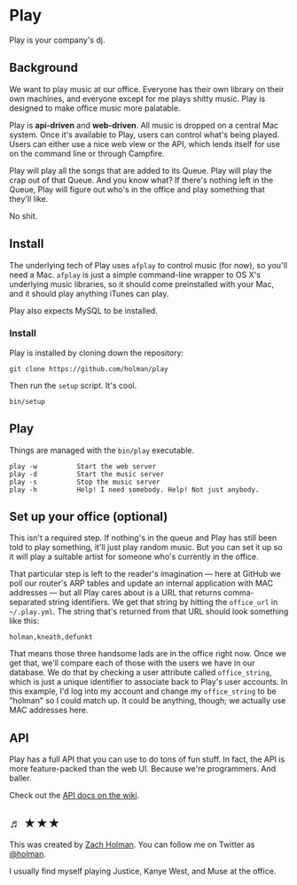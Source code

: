 # Play
Play is your company's dj.

## Background

We want to play music at our office. Everyone has their own library on their
own machines, and everyone except for me plays shitty music. Play is designed
to make office music more palatable.

Play is **api-driven** and **web-driven**. All music is dropped on a central
Mac system. Once it's available to Play, users can control what's being played.
Users can either use a nice web view or the API, which lends itself for use on
the command line or through Campfire.

Play will play all the songs that are added to its Queue. Play will play the
crap out of that Queue. And you know what?  If there's nothing left in the
Queue, Play will figure out who's in the office and play something that they'll
like.

No shit.

## Install

The underlying tech of Play uses `afplay` to control music (for now), so you'll
need a Mac. `afplay` is just a simple command-line wrapper to OS X's underlying
music libraries, so it should come preinstalled with your Mac, and it should
play anything iTunes can play.

Play also expects MySQL to be installed.

### Install

Play is installed by cloning down the repository:

    git clone https://github.com/holman/play

Then run the `setup` script. It's cool.

    bin/setup

## Play

Things are managed with the `bin/play` executable.

    play -w          Start the web server
    play -d          Start the music server
    play -s          Stop the music server
    play -h          Help! I need somebody. Help! Not just anybody.

## Set up your office (optional)

This isn't a required step. If nothing's in the queue and Play has still been
told to play something, it'll just play random music. But you can set it up so
it will play a suitable artist for someone who's currently in the office.

That particular step is left to the reader's imagination — here at GitHub we
poll our router's ARP tables and update an internal application with MAC
addresses — but all Play cares about is a URL that returns comma-separated
string identifiers. We get that string by hitting the `office_url` in
`~/.play.yml`. The string that's returned from that URL should look
something like this:

    holman,kneath,defunkt

That means those three handsome lads are in the office right now. Once we get
that, we'll compare each of those with the users we have in our database. We do
that by checking a user attribute called `office_string`, which is just a
unique identifier to associate back to Play's user accounts. In this example,
I'd log into my account and change my `office_string` to be "holman" so I could
match up. It could be anything, though; we actually use MAC addresses here.

## API

Play has a full API that you can use to do tons of fun stuff. In fact, the API
is more feature-packed than the web UI. Because we're programmers. And baller.

Check out the [API docs on the wiki](https://github.com/holman/play/wiki/API).

## ♬ ★★★

This was created by [Zach Holman](http://zachholman.com). You can follow me on
Twitter as [@holman](http://twitter.com).

I usually find myself playing Justice, Kanye West, and Muse at the office.
